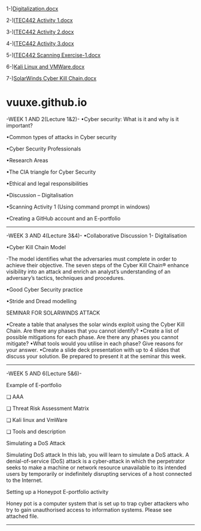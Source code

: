 1-)[Digitalization.docx](https://github.com/VUUXE/E-portfolio442/files/9959552/Digitalization.docx)

2-)[ITEC442 Activity 1.docx](https://github.com/VUUXE/E-portfolio442/files/9959553/ITEC442.Activity.1.docx)

3-)[ITEC442 Activity 2.docx](https://github.com/VUUXE/E-portfolio442/files/9959554/ITEC442.Activity.2.docx)

4-)[ITEC442 Activity 3.docx](https://github.com/VUUXE/E-portfolio442/files/9959555/ITEC442.Activity.3.docx)

5-)[ITEC442 Scanning Exercise-1.docx](https://github.com/VUUXE/E-portfolio442/files/9959556/ITEC442.Scanning.Exercise-1.docx)

6-)[Kali Linux and VMWare.docx](https://github.com/VUUXE/E-portfolio442/files/9959557/Kali.Linux.and.VMWare.docx)

7-)[SolarWinds Cyber Kill Chain.docx](https://github.com/VUUXE/E-portfolio442/files/9959558/SolarWinds.Cyber.Kill.Chain.docx)


# vuuxe.github.io
-WEEK 1 AND 2(Lecture 1&2)-
•Cyber security: What is it and why is it important?

•Common types of attacks in Cyber security

•Cyber Security Professionals

•Research Areas

•The CIA triangle for Cyber Security

•Ethical and legal responsibilities

•Discussion – Digitalisation

•Scanning Activity 1 (Using command prompt in windows)

•Creating a GitHub account and an E-portfolio

-----------------------------------------------------------------------------------------------------------------------------------------------------------------------

-WEEK 3 AND 4(Lecture 3&4)-
•Collaborative Discussion 1- Digitalisation

•Cyber Kill Chain Model

-The model identifies what the adversaries must complete in order to achieve their objective.
The seven steps of the Cyber Kill Chain® enhance visibility into an attack and enrich an analyst’s understanding of an adversary’s tactics, techniques and procedures.

•Good Cyber Security practice

•Stride  and Dread  modelling

SEMINAR FOR SOLARWINDS ATTACK

•Create a table that analyses the solar winds exploit using the Cyber Kill Chain. Are there any phases that you cannot identify?
•Create a list of possible mitigations for each phase. Are there any phases you cannot mitigate?
•What tools would you utilise in each phase? Give reasons for your answer.
•Create a slide deck presentation with up to 4 slides that discuss your solution. Be prepared to present it at the seminar this week.

-----------------------------------------------------------------------------------------------------------------------------------------------------------------------

-WEEK 5 AND 6(Lecture 5&6)-

Example of  E-portfolio 

❑ AAA 

 ❑ Threat Risk Assessment Matrix

 ❑ Kali linux and VmWare 

❑ Tools and description

Simulating a DoS Attack

Simulating DoS attack In this lab, you will learn to simulate a DoS attack. A denial-of-service (DoS) attack is a cyber-attack in which the perpetrator seeks to make a machine or network resource unavailable to its intended users by temporarily or indefinitely disrupting services of a host connected to the Internet.

Setting up a Honeypot E-portfolio activity

Honey pot is a computer system that is set up to trap cyber attackers who try to gain unauthorised access to information systems. Please see attached file.

-----------------------------------------------------------------------------------------------------------------------------------------------------------------------



